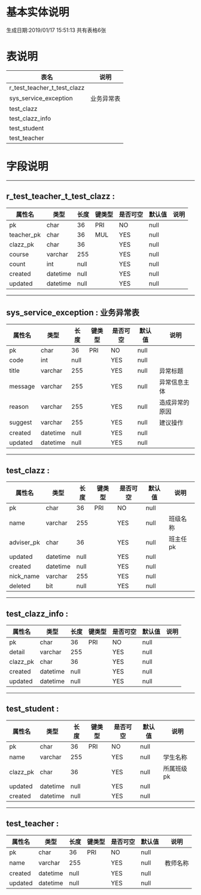 # 基本实体说明
生成日期:2019/01/17 15:51:13
共有表格6张
# 表说明

|表名|说明|
|----|----|
|r_test_teacher_t_test_clazz||
|sys_service_exception|业务异常表|
|test_clazz||
|test_clazz_info||
|test_student||
|test_teacher||
# 字段说明

-------------------------------------------------
## r_test_teacher_t_test_clazz : 

|属性名|类型|长度|键类型|是否可空|默认值|说明|
|-----|----|----|----|----|----|----|
|pk |char |36 |PRI |NO |null | |
|teacher_pk |char |36 |MUL |YES |null | |
|clazz_pk |char |36 | |YES |null | |
|course |varchar |255 | |YES |null | |
|count |int |null | |YES |null | |
|created |datetime |null | |YES |null | |
|updated |datetime |null | |YES |null | |

-------------------------------------------------
## sys_service_exception : 业务异常表

|属性名|类型|长度|键类型|是否可空|默认值|说明|
|-----|----|----|----|----|----|----|
|pk |char |36 |PRI |NO |null | |
|code |int |null | |YES |null | |
|title |varchar |255 | |YES |null |异常标题 |
|message |varchar |255 | |YES |null |异常信息主体 |
|reason |varchar |255 | |YES |null |造成异常的原因 |
|suggest |varchar |255 | |YES |null |建议操作 |
|created |datetime |null | |YES |null | |
|updated |datetime |null | |YES |null | |

-------------------------------------------------
## test_clazz : 

|属性名|类型|长度|键类型|是否可空|默认值|说明|
|-----|----|----|----|----|----|----|
|pk |char |36 |PRI |NO |null | |
|name |varchar |255 | |YES |null |班级名称 |
|adviser_pk |char |36 | |YES |null |班主任pk |
|updated |datetime |null | |YES |null | |
|created |datetime |null | |YES |null | |
|nick_name |varchar |255 | |YES |null | |
|deleted |bit |null | |YES |null | |

-------------------------------------------------
## test_clazz_info : 

|属性名|类型|长度|键类型|是否可空|默认值|说明|
|-----|----|----|----|----|----|----|
|pk |char |36 |PRI |NO |null | |
|detail |varchar |255 | |YES |null | |
|clazz_pk |char |36 | |YES |null | |
|created |datetime |null | |YES |null | |
|updated |datetime |null | |YES |null | |

-------------------------------------------------
## test_student : 

|属性名|类型|长度|键类型|是否可空|默认值|说明|
|-----|----|----|----|----|----|----|
|pk |char |36 |PRI |NO |null | |
|name |varchar |255 | |YES |null |学生名称 |
|clazz_pk |char |36 | |YES |null |所属班级pk |
|updated |datetime |null | |YES |null | |
|created |datetime |null | |YES |null | |

-------------------------------------------------
## test_teacher : 

|属性名|类型|长度|键类型|是否可空|默认值|说明|
|-----|----|----|----|----|----|----|
|pk |char |36 |PRI |NO |null | |
|name |varchar |255 | |YES |null |教师名称 |
|created |datetime |null | |YES |null | |
|updated |datetime |null | |YES |null | |
